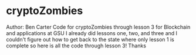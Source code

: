 # cryptoZombies
Author: Ben Carter
Code for cryptoZombies through lesson 3 for Blockchain and applications at GSU
I already did lessons one, two, and three and I couldn't figure out how to get back to the state where only lesson 1 is complete so here is all the code through lesson 3! Thanks
